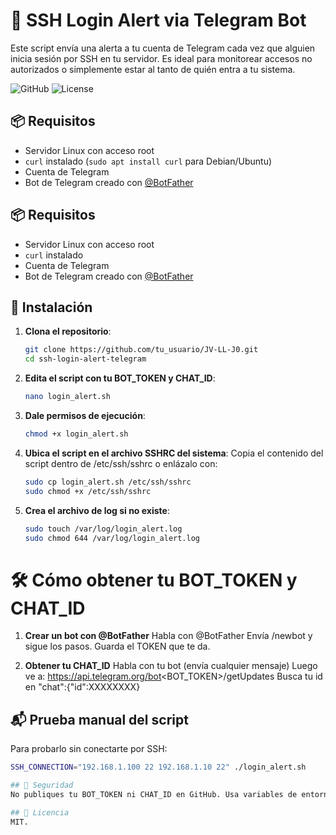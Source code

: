 # 🔐 SSH Login Alert via Telegram Bot

Este script envía una alerta a tu cuenta de Telegram cada vez que alguien inicia sesión por SSH en tu servidor. Es ideal para monitorear accesos no autorizados o simplemente estar al tanto de quién entra a tu sistema.

![GitHub](https://img.shields.io/badge/Version-1.0-blue)
![License](https://img.shields.io/badge/License-MIT-green)

## 📦 Requisitos

- Servidor Linux con acceso root
- `curl` instalado (`sudo apt install curl` para Debian/Ubuntu)
- Cuenta de Telegram
- Bot de Telegram creado con [@BotFather](https://t.me/BotFather)

## 📦 Requisitos

- Servidor Linux con acceso root
- `curl` instalado
- Cuenta de Telegram
- Bot de Telegram creado con [@BotFather](https://t.me/BotFather)

## 🚀 Instalación

1. **Clona el repositorio**:
   ```bash
   git clone https://github.com/tu_usuario/JV-LL-J0.git
   cd ssh-login-alert-telegram
   
2. **Edita el script con tu BOT_TOKEN y CHAT_ID**:
   ```bash
   nano login_alert.sh

4. **Dale permisos de ejecución**:
   ```bash
   chmod +x login_alert.sh
   
6. **Ubica el script en el archivo SSHRC del sistema**:
   Copia el contenido del script dentro de /etc/ssh/sshrc o enlázalo con:
   ```bash
   sudo cp login_alert.sh /etc/ssh/sshrc
   sudo chmod +x /etc/ssh/sshrc
   
8. **Crea el archivo de log si no existe**:
   ```bash
   sudo touch /var/log/login_alert.log
   sudo chmod 644 /var/log/login_alert.log

# 🛠️ Cómo obtener tu BOT_TOKEN y CHAT_ID
1. **Crear un bot con @BotFather**
  Habla con @BotFather
  Envía /newbot y sigue los pasos.
  Guarda el TOKEN que te da.

2. **Obtener tu CHAT_ID**
Habla con tu bot (envía cualquier mensaje)
Luego ve a:
https://api.telegram.org/bot<BOT_TOKEN>/getUpdates
Busca tu id en "chat":{"id":XXXXXXXX}

## 📬 Prueba manual del script
Para probarlo sin conectarte por SSH:
```bash
SSH_CONNECTION="192.168.1.100 22 192.168.1.10 22" ./login_alert.sh

## 🔐 Seguridad
No publiques tu BOT_TOKEN ni CHAT_ID en GitHub. Usa variables de entorno o un archivo .env si vas a subirlo públicamente.

## 🧾 Licencia
MIT.
